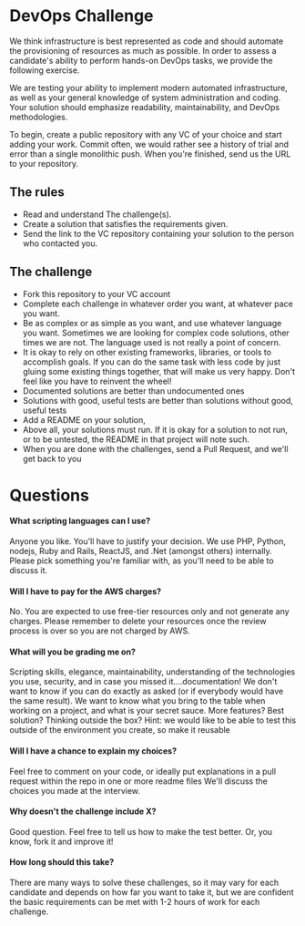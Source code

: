 # DevOps Challenge

We think infrastructure is best represented as code and should automate the provisioning of resources as much as possible. In order to assess a candidate's ability to perform hands-on DevOps tasks, we provide the following exercise.

We are testing your ability to implement modern automated infrastructure, as well as your general knowledge of system administration and coding. Your solution should emphasize readability, maintainability, and DevOps methodologies.

To begin, create a public repository with any VC of your choice and start adding your work. Commit often, we would rather see a history of trial and error than a single monolithic push. When you're finished, send us the URL to your repository.

## The rules

- Read and understand The challenge(s).
- Create a solution that satisfies the requirements given.
- Send the link to the VC repository containing your solution to the person who contacted you.

## The challenge

- Fork this repository to your VC account
- Complete each challenge in whatever order you want, at whatever pace you want.
- Be as complex or as simple as you want, and use whatever language you want. Sometimes we are looking for complex code solutions, other times we are not. The language used is not really a point of concern.
- It is okay to rely on other existing frameworks, libraries, or tools to accomplish goals. If you can do the same task with less code by just gluing some existing things together, that will make us very happy. Don't feel like you have to reinvent the wheel!
- Documented solutions are better than undocumented ones
- Solutions with good, useful tests are better than solutions without good, useful tests
- Add a README on your solution,
- Above all, your solutions must run. If it is okay for a solution to not run, or to be untested, the README in that project will note such.
- When you are done with the challenges, send a Pull Request, and we'll get back to you

# Questions

#### What scripting languages can I use?

Anyone you like. You'll have to justify your decision. We use PHP, Python, nodejs, Ruby and Rails, ReactJS, and .Net (amongst others) internally. Please pick something you're familiar with, as you'll need to be able to discuss it.

#### Will I have to pay for the AWS charges?

No. You are expected to use free-tier resources only and not generate any charges. Please remember to delete your resources once the review process is over so you are not charged by AWS.

#### What will you be grading me on?

Scripting skills, elegance, maintainability, understanding of the technologies you use, security, and in case you missed it....documentation! We don't want to know if you can do exactly as asked (or if everybody would have the same result). We want to know what you bring to the table when working on a project, and what is your secret sauce. More features? Best solution? Thinking outside the box? Hint: we would like to be able to test this outside of the environment you create, so make it reusable

#### Will I have a chance to explain my choices?

Feel free to comment on your code, or ideally put explanations in a pull request within the repo in one or more readme files We'll discuss the choices you made at the interview.

#### Why doesn't the challenge include X?

Good question. Feel free to tell us how to make the test better. Or, you know, fork it and improve it!

#### How long should this take?

There are many ways to solve these challenges, so it may vary for each candidate and depends on how far you want to take it, but we are confident the basic requirements can be met with 1-2 hours of work for each challenge.